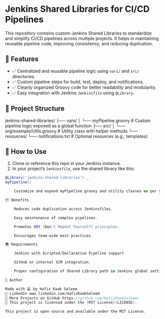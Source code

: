 # Jenkins Shared Libraries for CI/CD Pipelines

This repository contains custom Jenkins Shared Libraries to standardize and simplify CI/CD pipelines across multiple projects. It helps in maintaining reusable pipeline code, improving consistency, and reducing duplication.

## 📌 Features

- ✅ Centralized and reusable pipeline logic using `vars/` and `src/` directories.
- ✅ Custom pipeline steps for build, test, deploy, and notifications.
- ✅ Cleanly organized Groovy code for better readability and modularity.
- ✅ Easy integration with Jenkins `Jenkinsfile` using `@Library`.

## 📁 Project Structure

jenkins-shared-libraries/
├── vars/
│ └── myPipeline.groovy # Custom pipeline logic exposed as a global function
├── src/
│ └── org/example/Utils.groovy # Utility class with helper methods
└── resources/
└── notifications.txt # Optional resources (e.g., templates)


## 🚀 How to Use

1. Clone or reference this repo in your Jenkins instance.
2. In your project’s `Jenkinsfile`, use the shared library like this:

```groovy
@Library('jenkins-shared-libraries') _
myPipeline()

    Customize and expand myPipeline.groovy and utility classes as per your workflow.

📦 Benefits

    Reduces code duplication across Jenkinsfiles.

    Easy maintenance of complex pipelines.

    Promotes DRY (Don't Repeat Yourself) principles.

    Encourages team-wide best practices.

📚 Requirements

    Jenkins with Scripted/Declarative Pipeline support.

    GitHub or internal SCM integration.

    Proper configuration of Shared Library path in Jenkins global settings.

🔗 Author

Made with 💻 by Hafiz Kaab Saleem
📎 LinkedIn www.linkedin.com/HafizKaabSaleem
📂 More Projects on GitHub https://github.com/HafizKaabSaleem)
📝 This project is licensed under the [MIT License](LICENSE).

This project is open-source and available under the MIT License.
